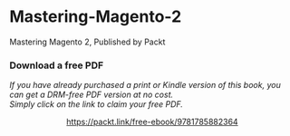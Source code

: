 # Mastering-Magento-2
Mastering Magento 2, Published by Packt
### Download a free PDF

 <i>If you have already purchased a print or Kindle version of this book, you can get a DRM-free PDF version at no cost.<br>Simply click on the link to claim your free PDF.</i>
<p align="center"> <a href="https://packt.link/free-ebook/9781785882364">https://packt.link/free-ebook/9781785882364 </a> </p>